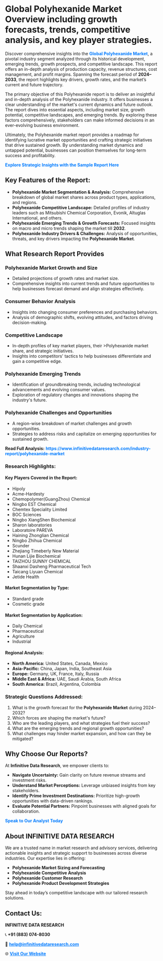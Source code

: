 <h1>Global Polyhexanide Market Overview including growth forecasts, trends, competitive analysis, and key player strategies.</h1>
<p>
Discover comprehensive insights into the 
<a href="https://www.infinitivedataresearch.com/industry-report/polyhexanide-market" rel="dofollow" style="color: #007BFF; text-decoration: none;"><strong>Global Polyhexanide Market</strong></a>, a pivotal industry segment analyzed through its historical development, emerging trends, growth prospects, and competitive landscape. This report offers an in-depth analysis of production capacity, revenue structures, cost management, and profit margins. Spanning the forecast period of <strong>2024–2033</strong>, the report highlights key drivers, growth rates, and the market’s current and future trajectory.
</p>
<p>
The primary objective of this Polyhexanide report is to deliver an insightful and in-depth analysis of the Polyhexanide industry. It offers businesses a clear understanding of the market's current dynamics and future outlook. The report dives into essential aspects, including market size, growth potential, competitive landscapes, and emerging trends. By exploring these factors comprehensively, stakeholders can make informed decisions in an ever-evolving business environment.
</p>
<p>
Ultimately, the Polyhexanide market report provides a roadmap for identifying lucrative market opportunities and crafting strategic initiatives that drive sustained growth. By understanding market dynamics and untapped potential, businesses can position themselves for long-term success and profitability.
</p>
<p>
<a href="https://www.infinitivedataresearch.com/request-sample/reportId=105912" style="color: #007BFF; text-decoration: none;"><strong>Explore Strategic Insights with the Sample Report Here</strong></a>
</p>

<h2>Key Features of the Report:</h2>
<ul>
<li><strong>Polyhexanide Market Segmentation & Analysis:</strong> Comprehensive breakdown of global market shares across product types, applications, and regions.</li>
<li><strong>Polyhexanide Competitive Landscape:</strong> Detailed profiles of industry leaders such as Mitsubishi Chemical Corporation, Evonik, Altuglas International, and others.</li>
<li><strong>Polyhexanide Emerging Trends & Growth Forecasts:</strong> Focused insights on macro and micro trends shaping the market till <strong>2032</strong>.</li>
<li><strong>Polyhexanide Industry Drivers & Challenges:</strong> Analysis of opportunities, threats, and key drivers impacting the <strong>Polyhexanide Market</strong>.</li>
</ul>

<h2>What Research Report Provides</h2>
<h3>Polyhexanide Market Growth and Size</h3>
<ul>
<li>Detailed projections of growth rates and market size.</li>
<li>Comprehensive insights into current trends and future opportunities to help businesses forecast demand and align strategies effectively.</li>
</ul>

<h3>Consumer Behavior Analysis</h3>
<ul>
<li>Insights into changing consumer preferences and purchasing behaviors.</li>
<li>Analysis of demographic shifts, evolving attitudes, and factors driving decision-making.</li>
</ul>

<h3>Competitive Landscape</h3>
<ul>
<li>In-depth profiles of key market players, their >Polyhexanide market share, and strategic initiatives.</li>
<li>Insights into competitors' tactics to help businesses differentiate and gain a competitive edge.</li>
</ul>

<h3>Polyhexanide Emerging Trends</h3>
<ul>
<li>Identification of groundbreaking trends, including technological advancements and evolving consumer values.</li>
<li>Exploration of regulatory changes and innovations shaping the industry's future.</li>
</ul>

<h3>Polyhexanide Challenges and Opportunities</h3>
<ul>
<li>A region-wise breakdown of market challenges and growth opportunities.</li>
<li>Strategies to address risks and capitalize on emerging opportunities for sustained growth.</li>
</ul>
<p><strong>Read Full Analysis:</strong> <a href="https://www.infinitivedataresearch.com/industry-report/polyhexanide-market" rel="dofollow" style="color: #007BFF; text-decoration: none;"><strong>https://www.infinitivedataresearch.com/industry-report/polyhexanide-market</strong></a></p>
<h3>Research Highlights:</h3>
<h4>Key Players Covered in the Report:</h4>
<ul><li>Hipoly</li><li>Acme-Hardesty</li><li>Chemopolymer(GuangZhou) Chemical</li><li>Ningbo EST Chemical</li><li>Chemtex Speciality Limited</li><li>BOC Sciences</li><li>Ningbo XiangShen Biochemical</li><li>Sharon laboratories</li><li>Laboratoire PAREVA</li><li>Haining Zhonglian Chemical</li><li>Ningbo Zhihua Chemical</li><li>Scunder</li><li>Zhejiang Timeberly New Material</li><li>Hunan Lijie Biochemical</li><li>TAIZHOU SUNNY CHEMICAL</li><li>Shaanxi Dasheng Pharmaceutical Tech</li><li>Taicang Liyuan Chemical</li><li>Jetide Health</li></ul>
<h4>Market Segmentation by Type:</h4>
<ul><li>Standard grade</li><li>Cosmetic grade</li></ul>
<h4>Market Segmentation by Application:</h4>
<ul><li>Daily Chemical</li><li>Pharmaceutical</li><li>Agriculture</li><li>Industrial</li></ul>

<h4>Regional Analysis:</h4>
<ul>
<li><strong>North America:</strong> United States, Canada, Mexico</li>
<li><strong>Asia-Pacific:</strong> China, Japan, India, Southeast Asia</li>
<li><strong>Europe:</strong> Germany, UK, France, Italy, Russia</li>
<li><strong>Middle East & Africa:</strong> UAE, Saudi Arabia, South Africa</li>
<li><strong>South America:</strong> Brazil, Argentina, Colombia</li>
</ul>

<h3>Strategic Questions Addressed:</h3>
<ol>
<li>What is the growth forecast for the <strong>Polyhexanide Market</strong> during 2024–2032?</li>
<li>Which forces are shaping the market's future?</li>
<li>Who are the leading players, and what strategies fuel their success?</li>
<li>What are the emerging trends and regional growth opportunities?</li>
<li>What challenges may hinder market expansion, and how can they be mitigated?</li>
</ol>

<h2>Why Choose Our Reports?</h2>
<p>At <strong>Infinitive Data Research</strong>, we empower clients to:</p>
<ul>
<li><strong>Navigate Uncertainty:</strong> Gain clarity on future revenue streams and investment risks.</li>
<li><strong>Understand Market Perceptions:</strong> Leverage unbiased insights from key stakeholders.</li>
<li><strong>Identify Prime Investment Destinations:</strong> Prioritize high-growth opportunities with data-driven rankings.</li>
<li><strong>Evaluate Potential Partners:</strong> Pinpoint businesses with aligned goals for collaboration.</li>
</ul>
<p><a href="https://www.infinitivedataresearch.com/industry-report/polyhexanide-market" rel="dofollow" style="color: #007BFF; text-decoration: none;"><strong>Speak to Our Analyst Today</strong></a></p>

<h2>About INFINITIVE DATA RESEARCH</h2>
<p>We are a trusted name in market research and advisory services, delivering actionable insights and strategic support to businesses across diverse industries. Our expertise lies in offering:</p>
<ul>
<li><strong>Polyhexanide Market Sizing and Forecasting</strong></li>
<li><strong>Polyhexanide Competitive Analysis</strong></li>
<li><strong>Polyhexanide Customer Research</strong></li>
<li><strong>Polyhexanide Product Development Strategies</strong></li>
</ul>
<p>Stay ahead in today’s competitive landscape with our tailored research solutions.</p>

<h2>Contact Us:</h2>
<p><strong>INFINITIVE DATA RESEARCH</strong></p>
<p>📞 <strong>+91 (883) 074-8030</strong></p>
<p>📧 <strong><a href="mailto:help@infinitivedataresearch.com" style="color: #007BFF;">help@infinitivedataresearch.com</a></strong></p>
<p>🌐 <strong><a href="https://www.infinitivedataresearch.com" rel="dofollow" style="color: #007BFF;">Visit Our Website</a></strong></p>